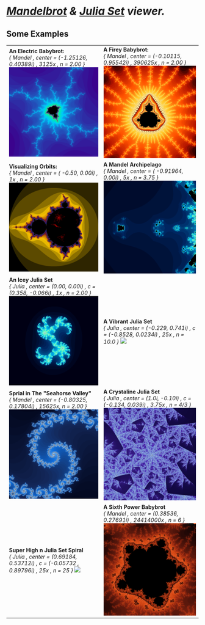 <span>*[Mandelbrot](https://en.wikipedia.org/wiki/Mandelbrot_set) & [Julia Set](https://en.wikipedia.org/wiki/Julia_set) viewer.*</span>
=

## Some Examples

<table>
  <tr>
    <td>
			<strong>An Electric Babybrot:</strong></br>
			<em>{ Mandel , center = (-1.25126, 0.40389i) , 3125x , n = 2.00 }</em>
			<img src="Github/Electric%20Babybrot.png" width="400"/>
		</td>
    <td>
			<strong>A Firey Babybrot:</strong></br>
			<em>{ Mandel , center = (-0.10115, 0.95542i) , 390625x , n = 2.00 }</em>
			<img src="Github/Fire%20Babybrot.png" width="400"/>
		</td>
  </tr>
  <tr>
    <td>
			<strong>Visualizing Orbits:</strong></br>
			<em>{ Mandel , center = ( -0.50, 0.00i) , 1x , n = 2.00 }</em>
			<img src="Github/Orbits.png" width="400"/>
		</td>
    <td>
			<strong>A Mandel Archipelago</strong></br>
			<em>{ Mandel , center = ( -0.91964, 0.00i) , 5x , n = 3.75 }</em>
			<img src="Github/Some%20Odd%20Powered%20Mandelbrot%20Islands.png" width="400"/>
		</td> 
  </tr>
	<tr>
		<td>
			<strong>An Icey Julia Set</strong></br>
			<em>{ Julia , center = (0.00, 0.00i) , c = (0.358, -0.066i) , 1x , n = 2.00 }</em>
			<img src="Github/Icey%20Julia%20Set.png" width="400"/>
		</td>
		<td>
			<strong>A Vibrant Julia Set</strong></br>
			<em>{ Julia , center = (-0.229, 0.741i) , c = (-0.8528, 0.0234i) , 25x , n = 10.0 }</em>
			<img src="Github/Crazy20%Julia%20Set.png" width="400"/>
		</td>
	</tr>
	<tr>
		<td>
			<strong>Sprial in The "Seahorse Valley"</strong></br>
			<em>{ Mandel , center = (-0.80325, 0.17804i) , 15625x, n = 2.00 }</em>
			<img src="Github/Spiral%20Zoom%20In.png" width="400"/>
		</td>
		<td>
			<strong>A Crystaline Julia Set</strong></br>
			<em>{ Julia , center = (1.0i, -0.10i) , c = (-0.134, 0.039i) , 3.75x , n = 4/3 }</em>
			<img src="Github/Sub%202%20Power%20Julia%20Set%20Zoom%20In.png" width="400"/>
		</td>
	</tr>
	<tr>
		<td>
			<strong>Super High n Julia Set Spiral</strong></br>
			<em>{ Julia , center = (0.69184, 0.53712i) , c = (-0.05732 , 0.89796i) , 25x , n = 25 }</em>
			<img src="Github/25th20%Power20%Julia20%Spiral.png" width="400"/>
		</td>
		<td>
			<strong>A Sixth Power Babybrot</strong></br>
			<em>{ Mandel , center = (0.38536, 0.27691i) , 24414000x , n = 6 }</em>
			<img src="Github/Sixth%20Power%20Babybrot.png" width="400"/>
		</td>
	</tr>
</table>
